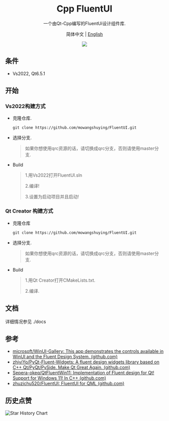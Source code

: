 <h1 align="center">
  Cpp FluentUI 
</h1>

<p align="center">
 一个由Qt-Cpp编写的FluentUi设计组件库.
</p>

<p align="center">
简体中文 | <a href="README.md">English</a>
</p>

<div align=center>
  <img src="docs/gallery.png">
</div>

## 条件

+ Vs2022, Qt6.5.1

## 开始

### Vs2022构建方式

* 克隆仓库.

  ```SHELL
  git clone https://github.com/mowangshuying/FluentUI.git
  ```

* 选择分支.

  > 如果你想使用qrc资源的话，请切换成qrc分支，否则请使用master分支.
  
* Build

  >1.用Vs2022打开FluentUI.sln
  >
  >2.编译!
  >
  >3.设置为启动项目并且启动!

### Qt Creator 构建方式

* 克隆仓库

  ``` SHELL
  git clone https://github.com/mowangshuying/FluentUI.git
  ```

* 选择分支.

  > 如果你想使用qrc资源的话，请切换成qrc分支，否则请使用master分支.
  
* Build

  >1.用Qt Creator打开CMakeLists.txt.
  >
  >2.编译.

##  文档

详细情况参见 ./docs

## 参考

+ [microsoft/WinUI-Gallery: This app demonstrates the controls available in WinUI and the Fluent Design System. (github.com)](https://github.com/microsoft/WinUI-Gallery)
+ [zhiyiYo/PyQt-Fluent-Widgets: A fluent design widgets library based on C++ Qt/PyQt/PySide. Make Qt Great Again. (github.com)](https://github.com/zhiyiYo/PyQt-Fluent-Widgets)
+ [Sepera-okeq/QtFluentWin11: Implementation of Fluent design for Qt! Support for Windows 11! In С++ (github.com)](https://github.com/Sepera-okeq/QtFluentWin11)
+ [zhuzichu520/FluentUI: FluentUI for QML (github.com)](https://github.com/zhuzichu520/FluentUI)

##  历史点赞

![Star History Chart](https://api.star-history.com/svg?repos=mowangshuying/FluentUI&type=Date)